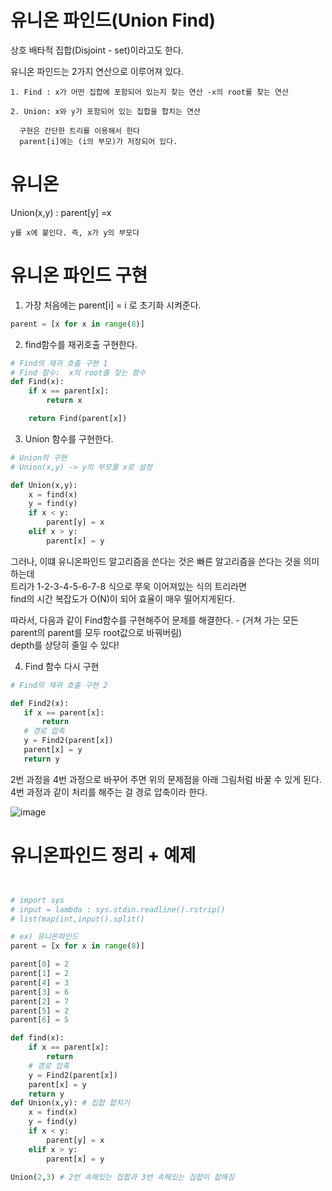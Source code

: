 
# 유니온 파인드(Union Find)

상호 배타적 집합(Disjoint - set)이라고도 한다.  

유니온 파인드는 2가지 연산으로 이루어져 있다.
```
1. Find : x가 어떤 집합에 포함되어 있는지 찾는 연산 -x의 root를 찾는 연산

2. Union: x와 y가 포함되어 있는 집합을 합치는 연산
  
  구현은 간단한 트리를 이용해서 한다
  parent[i]에는 (i의 부모)가 저장되어 있다.
```

# 유니온

Union(x,y) :  parent[y] =x
```
y를 x에 붙인다. 즉, x가 y의 부모다
```
# 유니온 파인드 구현

1. 가장 처음에는 parent[i] = i 로 초기화 시켜준다.
``` python
parent = [x for x in range(8)]
```
2. find함수를 재귀호출 구현한다.
``` python
# Find의 재귀 호출 구현 1
# Find 함수:  x의 root를 찾는 함수
def Find(x):
    if x == parent[x]:
        return x

    return Find(parent[x])
```
3. Union 함수를 구현한다.
``` python
# Union의 구현
# Union(x,y) -> y의 부모를 x로 설정

def Union(x,y):
    x = find(x)
    y = find(y)
    if x < y:
        parent[y] = x
    elif x > y:
        parent[x] = y
```
그러나, 이떄 유니온파인드 알고리즘을 쓴다는 것은 빠른 알고리즘을 쓴다는 것을 의미하는데  
트리가 1-2-3-4-5-6-7-8 식으로 쭈욱 이어져있는 식의 트리라면  
find의 시간 복잡도가 O(N)이 되어 효율이 매우 떨어지게된다.  


 따라서, 다음과 같이 Find함수를 구현해주어 문제를 해결한다. - (거쳐 가는 모든 parent의 parent를 모두 root값으로 바꿔버림)  
 depth를 상당히 줄일 수 있다!  
 
 4. Find 함수 다시 구현
 ``` python
 # Find의 재귀 호출 구현 2

def Find2(x):
    if x == parent[x]:
        return
    # 경로 압축 
    y = Find2(parent[x])
    parent[x] = y
    return y
 ```
 
2번 과정을 4번 과정으로 바꾸어 주면 위의 문제점을 아래 그림처럼 바꿀 수 있게 된다.  
4번 과정과 같이 처리를 해주는 걸 경로 압축이라 한다.

![image](https://user-images.githubusercontent.com/87055456/145183412-67a5724a-71b6-4ad3-84cb-18b1adbe9de3.png)

# 유니온파인드 정리 + 예제
``` python


# import sys
# input = lambda : sys.stdin.readline().rstrip()
# list(map(int,input().split()

# ex) 유니온파인드
parent = [x for x in range(8)]

parent[0] = 2
parent[1] = 2
parent[4] = 3
parent[3] = 6
parent[2] = 7
parent[5] = 2
parent[6] = 5

def find(x):
    if x == parent[x]:
        return
    # 경로 압축 
    y = Find2(parent[x])
    parent[x] = y
    return y
def Union(x,y): # 집합 합치기
    x = find(x)
    y = find(y)
    if x < y:
        parent[y] = x
    elif x > y:
        parent[x] = y

Union(2,3) # 2번 속해있는 집합과 3번 속해있는 집합이 합해짐
```

